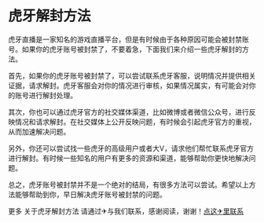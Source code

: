 # 虎牙解封方法

虎牙直播是一家知名的游戏直播平台，但是有时候由于各种原因可能会被封禁账号。如果你的虎牙账号被封禁了，不要着急，下面我们来介绍一些虎牙解封的方法。

首先，如果你的虎牙账号被封禁了，可以尝试联系虎牙客服，说明情况并提供相关证据，请求解封。虎牙客服会对你的情况进行审核，如果情况属实，有可能会对你的账号进行解封处理。

其次，你也可以通过虎牙官方的社交媒体渠道，比如微博或者微信公众号，进行反映情况和请求解封。在社交媒体上公开反映问题，有时候会引起虎牙官方的重视，从而加速解决问题。

另外，你还可以尝试找一些虎牙的高级用户或者大V，请求他们帮忙联系虎牙官方进行解封。有时候一些知名的用户有更多的资源和渠道，能够帮助你更快地解决问题。

总之，虎牙账号被封禁并不是一个绝对的结局，有很多方法可以尝试。希望以上方法能够帮助到你，早日解决虎牙账号被封禁的问题。

更多 关于虎牙解封方法 请通过✈与我们联系，感谢阅读，谢谢！[点这✈里联系](https://1.k02.cc)